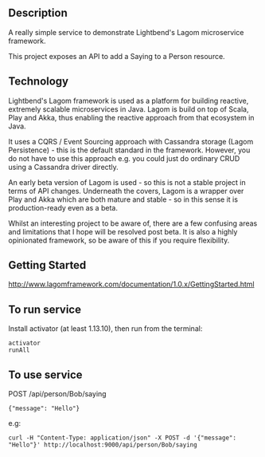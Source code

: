 Description
-----------
A really simple service to demonstrate Lightbend's Lagom microservice framework. 

This project exposes an API to add a Saying to a Person resource.

Technology
----------
Lightbend's Lagom framework is used as a platform for building reactive, extremely scalable microservices in Java. Lagom is build on top of Scala, Play and Akka, thus enabling the reactive approach from that ecosystem in Java.

It uses a CQRS / Event Sourcing approach with Cassandra storage (Lagom Persistence) - this is the default standard in the framework. However, you do not have to use this approach e.g. you could just do ordinary CRUD using a Cassandra driver directly.

An early beta version of Lagom is used - so this is not a stable project in terms of API changes. Underneath the covers, Lagom is a wrapper over Play and Akka which are both mature and stable - so in this sense it is production-ready even as a beta. 

Whilst an interesting project to be aware of, there are a few confusing areas and limitations that I hope will be resolved post beta. It is also a highly opinionated framework, so be aware of this if you require flexibility.

Getting Started
----------------

http://www.lagomframework.com/documentation/1.0.x/GettingStarted.html

To run service
--------------

Install activator (at least 1.13.10), then run from the terminal:
```
activator
runAll
```

To use service
--------------

POST /api/person/Bob/saying
```
{"message": "Hello"}
```
e.g:
```
curl -H "Content-Type: application/json" -X POST -d '{"message": "Hello"}' http://localhost:9000/api/person/Bob/saying
```
